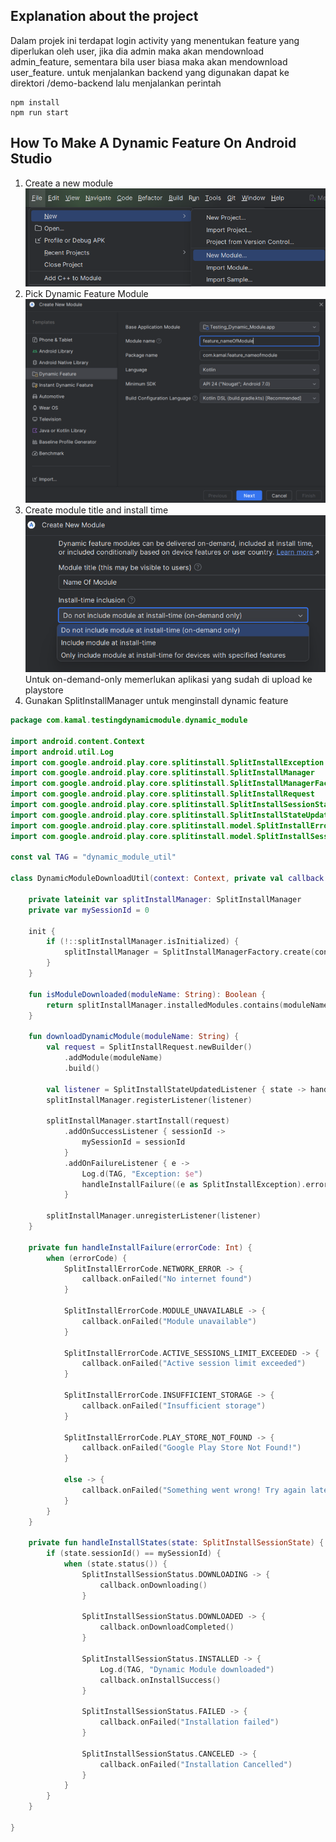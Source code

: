 ## Explanation about the project
Dalam projek ini terdapat login activity yang menentukan feature yang diperlukan oleh user, jika dia admin maka akan mendownload admin_feature, sementara bila user biasa maka akan mendownload user_feature. untuk menjalankan backend yang digunakan dapat ke direktori /demo-backend lalu menjalankan perintah
```
npm install
npm run start
```

## How To Make A Dynamic Feature On Android Studio

1. Create a new module
   ![alt text](./md-image/createModule.png)
2. Pick Dynamic Feature Module
   ![alt text](./md-image/createDynamicFeature.png)
3. Create module title and install time
   ![alt text](./md-image/dynamicFeatureOptions.png)
   Untuk on-demand-only memerlukan aplikasi yang sudah di upload ke playstore
4. Gunakan SplitInstallManager untuk menginstall dynamic feature

```kotlin
package com.kamal.testingdynamicmodule.dynamic_module

import android.content.Context
import android.util.Log
import com.google.android.play.core.splitinstall.SplitInstallException
import com.google.android.play.core.splitinstall.SplitInstallManager
import com.google.android.play.core.splitinstall.SplitInstallManagerFactory
import com.google.android.play.core.splitinstall.SplitInstallRequest
import com.google.android.play.core.splitinstall.SplitInstallSessionState
import com.google.android.play.core.splitinstall.SplitInstallStateUpdatedListener
import com.google.android.play.core.splitinstall.model.SplitInstallErrorCode
import com.google.android.play.core.splitinstall.model.SplitInstallSessionStatus

const val TAG = "dynamic_module_util"

class DynamicModuleDownloadUtil(context: Context, private val callback: DynamicDeliveryCallback) {

    private lateinit var splitInstallManager: SplitInstallManager
    private var mySessionId = 0

    init {
        if (!::splitInstallManager.isInitialized) {
            splitInstallManager = SplitInstallManagerFactory.create(context)
        }
    }

    fun isModuleDownloaded(moduleName: String): Boolean {
        return splitInstallManager.installedModules.contains(moduleName)
    }

    fun downloadDynamicModule(moduleName: String) {
        val request = SplitInstallRequest.newBuilder()
            .addModule(moduleName)
            .build()

        val listener = SplitInstallStateUpdatedListener { state -> handleInstallStates(state) }
        splitInstallManager.registerListener(listener)

        splitInstallManager.startInstall(request)
            .addOnSuccessListener { sessionId ->
                mySessionId = sessionId
            }
            .addOnFailureListener { e ->
                Log.d(TAG, "Exception: $e")
                handleInstallFailure((e as SplitInstallException).errorCode)
            }

        splitInstallManager.unregisterListener(listener)
    }

    private fun handleInstallFailure(errorCode: Int) {
        when (errorCode) {
            SplitInstallErrorCode.NETWORK_ERROR -> {
                callback.onFailed("No internet found")
            }

            SplitInstallErrorCode.MODULE_UNAVAILABLE -> {
                callback.onFailed("Module unavailable")
            }

            SplitInstallErrorCode.ACTIVE_SESSIONS_LIMIT_EXCEEDED -> {
                callback.onFailed("Active session limit exceeded")
            }

            SplitInstallErrorCode.INSUFFICIENT_STORAGE -> {
                callback.onFailed("Insufficient storage")
            }

            SplitInstallErrorCode.PLAY_STORE_NOT_FOUND -> {
                callback.onFailed("Google Play Store Not Found!")
            }

            else -> {
                callback.onFailed("Something went wrong! Try again later")
            }
        }
    }

    private fun handleInstallStates(state: SplitInstallSessionState) {
        if (state.sessionId() == mySessionId) {
            when (state.status()) {
                SplitInstallSessionStatus.DOWNLOADING -> {
                    callback.onDownloading()
                }

                SplitInstallSessionStatus.DOWNLOADED -> {
                    callback.onDownloadCompleted()
                }

                SplitInstallSessionStatus.INSTALLED -> {
                    Log.d(TAG, "Dynamic Module downloaded")
                    callback.onInstallSuccess()
                }

                SplitInstallSessionStatus.FAILED -> {
                    callback.onFailed("Installation failed")
                }

                SplitInstallSessionStatus.CANCELED -> {
                    callback.onFailed("Installation Cancelled")
                }
            }
        }
    }

}
```
